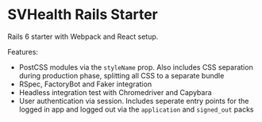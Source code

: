 # SVHealth Rails Starter

Rails 6 starter with Webpack and React setup.

Features:

* PostCSS modules via the `styleName` prop. Also includes CSS separation during production phase, splitting all CSS to a separate bundle
* RSpec, FactoryBot and Faker integration
* Headless integration test with Chromedriver and Capybara
* User authentication via session. Includes seperate entry points for the logged in app and logged out via the `application` and `signed_out` packs
